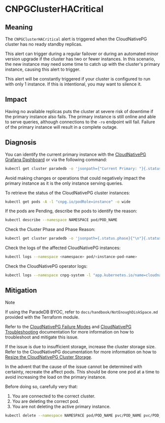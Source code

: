 CNPGClusterHACritical
=====================

Meaning
-------

The `CNPGClusterHACritical` alert is triggered when the CloudNativePG cluster has no ready standby replicas.

This alert can trigger during a regular failover or during an automated minor version upgrade if the cluster has two or fewer instances. In this scenario, the new instance may need some time to catch up with the cluster's primary instance, causing this alert to trigger.

This alert will be constantly triggered if your cluster is configured to run with only 1 instance. If this is intentional, you may want to silence it.

Impact
------

Having no available replicas puts the cluster at severe risk of downtime if the primary instance also fails. The primary instance is still online and able to serve queries, although connections to the `-ro` endpoint will fail. Failure of the primary instance will result in a complete outage.

Diagnosis
---------

You can identify the current primary instance with the [CloudNativePG Grafana Dashboard](https://grafana.com/grafana/dashboards/20417-cloudnativepg/) or via the following command:

```bash
kubectl get cluster paradedb -o 'jsonpath={"Current Primary: "}{.status.currentPrimary}{"; Target Primary: "}{.status.targetPrimary}{"\n"}' --namespace NAMESPACE
```

Avoid making changes or operations that could negatively impact the primary instance as it is the only instance serving queries.

To retrieve the status of the CloudNativePG cluster instances:

```bash
kubectl get pods -A -l "cnpg.io/podRole=instance" -o wide
```

If the pods are Pending, describe the pods to identify the reason:

```bash
kubectl describe --namespace NAMESPACE pod/POD_NAME
```

Check the Cluster Phase and Phase Reason:

```bash
kubectl get cluster paradedb -o 'jsonpath={.status.phase}{"\n"}{.status.phaseReason}{"\n"}' --namespace NAMESPACE
```

Check the logs of the affected CloudNativePG instances:

```bash
kubectl logs --namespace <namespace> pod/<instance-pod-name>
```

Check the CloudNativePG operator logs:

```bash
kubectl logs --namespace cnpg-system -l "app.kubernetes.io/name=cloudnative-pg"
```

Mitigation
----------

> [!NOTE]
> If using the ParadeDB BYOC, refer to `docs/handbook/NotEnoughDiskSpace.md` provided with the Terraform module.

Refer to the [CloudNativePG Failure Modes](https://cloudnative-pg.io/documentation/current/failure_modes/) and [CloudNativePG Troubleshooting](https://cloudnative-pg.io/documentation/current/troubleshooting/) documentation for more information on how to troubleshoot and mitigate this issue.

If the issue is due to insufficient storage, increase the cluster storage size. Refer to the CloudNativePG documentation for more information on how to [Resize the CloudNativePG Cluster Storage](https://cloudnative-pg.io/documentation/current/troubleshooting/#storage-is-full).

In the advent that the cause of the issue cannot be determined with certainty, recreate the affect pods. This should be done one pod at a time to avoid increasing the load on the primary instance.

Before doing so, carefully very that:

1. You are connected to the correct cluster.
2. You are deleting the correct pod.
3. You are not deleting the active primary instance.

```bash
kubectl delete --namespace NAMESPACE pod/POD_NAME pvc/POD_NAME pvc/POD_NAME-wal
```
